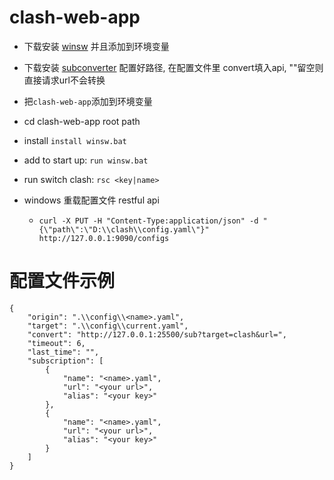 # clash-web-app

* 下载安装 [winsw](https://github.com/winsw/winsw/releases) 并且添加到环境变量
* 下载安装 [subconverter](https://github.com/tindy2013/subconverter/releases/tag/v0.7.1) 配置好路径, 在配置文件里 convert填入api, ""留空则直接请求url不会转换
* 把`clash-web-app`添加到环境变量
* cd clash-web-app root path
* install `install winsw.bat`
* add to start up: `run winsw.bat`
* run switch clash: `rsc <key|name>`
* windows 重载配置文件 restful api

  * `curl -X PUT -H "Content-Type:application/json" -d "{\"path\":\"D:\\clash\\config.yaml\"}" http://127.0.0.1:9090/configs`

# 配置文件示例
```
{
    "origin": ".\\config\\<name>.yaml",
    "target": ".\\config\\current.yaml",
    "convert": "http://127.0.0.1:25500/sub?target=clash&url=",
    "timeout": 6,
    "last_time": "",
    "subscription": [
        {
            "name": "<name>.yaml",
            "url": "<your url>",
            "alias": "<your key>"
        },
        {
            "name": "<name>.yaml",
            "url": "<your url>",
            "alias": "<your key>"
        }
    ]
}
```